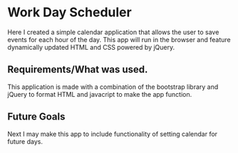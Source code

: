# Work Day Scheduler

Here I created a simple calendar application that allows the user to save events for each hour of the day. This app will run in the browser and feature dynamically updated HTML and CSS powered by jQuery.


## Requirements/What was used.
This application is made with a combination of the bootstrap library and jQuery to format HTML and javacript to make the app function.


## Future Goals
Next I may make this app to include functionality of setting calendar for future days.
